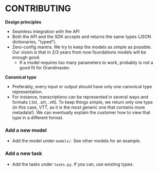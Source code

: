# CONTRIBUTING

**Design principles**

- Seamless integration with the API
- Both the API and the SDK accepts and returns the same types (JSON dictionaries, "typed").
- Zero-config mantra. We try to keep the models as simple as possible. Our vision is that in 2/3 years from now foundations models will be enough good.
  - If a model requires too many parameters to work, probably is not a good fit for Grandmaster.

**Canonical type**

- Preferably, every input or output should have only one canonical type representation.
- For instance, transcriptions can be represented in several ways and formats (.txt, .srt, .vtt). To keep things simple, we return only one type (in this case, VTT, as it is the most generic one that contains more metadata!). We can eventually explain the customer how to view that type in a different format.


### Add a new model

- Add the model under `models/`. See other models for an example.


### Add a new task

- Add the tasks under `tasks.py`. If you can, use existing types. 
